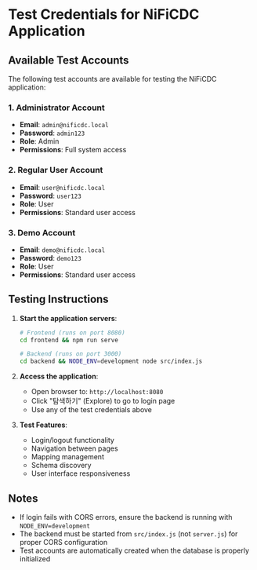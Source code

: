 # Test Credentials for NiFiCDC Application

## Available Test Accounts

The following test accounts are available for testing the NiFiCDC application:

### 1. Administrator Account
- **Email**: `admin@nificdc.local`
- **Password**: `admin123`
- **Role**: Admin
- **Permissions**: Full system access

### 2. Regular User Account
- **Email**: `user@nificdc.local`
- **Password**: `user123`
- **Role**: User
- **Permissions**: Standard user access

### 3. Demo Account
- **Email**: `demo@nificdc.local`
- **Password**: `demo123`
- **Role**: User
- **Permissions**: Standard user access

## Testing Instructions

1. **Start the application servers**:
   ```bash
   # Frontend (runs on port 8080)
   cd frontend && npm run serve
   
   # Backend (runs on port 3000)
   cd backend && NODE_ENV=development node src/index.js
   ```

2. **Access the application**:
   - Open browser to: `http://localhost:8080`
   - Click "탐색하기" (Explore) to go to login page
   - Use any of the test credentials above

3. **Test Features**:
   - Login/logout functionality
   - Navigation between pages
   - Mapping management
   - Schema discovery
   - User interface responsiveness

## Notes

- If login fails with CORS errors, ensure the backend is running with `NODE_ENV=development`
- The backend must be started from `src/index.js` (not `server.js`) for proper CORS configuration
- Test accounts are automatically created when the database is properly initialized